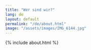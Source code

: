 ```yaml
---
title: "Wer sind wir?"
lang: de
layout: default
permalink: "/de/about.html"
image: "/assets/images/IMG_6144.jpg"
---
```


{% include about.html %}
